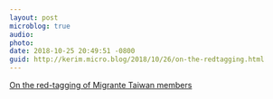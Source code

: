 ```yaml
---
layout: post
microblog: true
audio: 
photo: 
date: 2018-10-25 20:49:51 -0800
guid: http://kerim.micro.blog/2018/10/26/on-the-redtagging.html
---
```

[On the red-tagging of Migrante Taiwan members](https://migranteinternational.org/2018/10/25/on-the-red-tagging-of-migrante-taiwan-members/)
